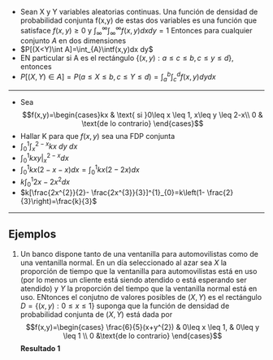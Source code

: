 - Sean X y Y variables aleatorias continuas. Una función de densidad de probabilidad conjunta f(x,y) de estas dos variables es una función que satisface $f(x,y)\geq0$ y $\int^{\infty}_{\infty}\int^{\infty}_{\infty}f(x,y)dxdy=1$ Entonces para cualquier conjunto $A$ en dos dimensiones
- $P[(X<Y)\int A]=\int_{A}\intf(x,y)dx dy$
- EN particular si A es el rectángulo $\{(x,y):a\leq c\leq b,c\leq y\leq d\}$, entonces
- $P[(X,Y)\in A]=P(a\leq X\leq b, c\leq Y\leq d)=\int_{a}^{b}\int^{d}_{c}f(x,y)dy dx$
---

- Sea $$f(x,y)=\begin{cases}kx & \text{ si }0\leq x \leq 1, x\leq y \leq 2-x\\ 0 & \text{de lo contrario} \end{cases}$$
- Hallar K para que $f(x,y)$ sea una FDP conjunta 
- $\int_{0}^{1}\int^{2-x}_{x}kx\text{ }dy\text{ } dx$    
- $\int_{0}^{1}kxy|^{2-x}_{x}dx$  
- $\int_{0}^{1}kx(2-x-x)dx=\int_{0}^{1}kx(2-2x)dx$
- $k\int_{0}^{1}2x-2x^{2}dx$  
- $k[\frac{2x^{2}}{2}- \frac{2x^{3}}{3}]^{1}_{0}=k\left(1- \frac{2}{3}\right)=\frac{k}{3}$ 
 ---
## Ejemplos  

1. Un banco dispone tanto de una ventanilla para automovilistas como de una ventanilla normal. En un día seleccionado al azar sea $X$ la proporción de tiempo que la ventanilla para automovilistas está en uso (por lo menos un cliente está siendo atendido o está esperando ser atendido) y $Y$ la proporción del tiempo que la ventanilla normal está en uso. ENtonces el conjutno de valores posibles de $(X,Y)$ es el rectángulo $D=\{(x,y):0\leq x\leq 1\}$ suponga que la función de densidad de probabilidad conjunta de $(X,Y)$ está dada por
$$f(x,y)=\begin{cases} \frac{6}{5}(x+y^{2}) & 0\leq x \leq 1, & 0\leq y \leq 1 \\ 0 &\text{de lo contrario}  \end{cases}$$
**Resultado 1**